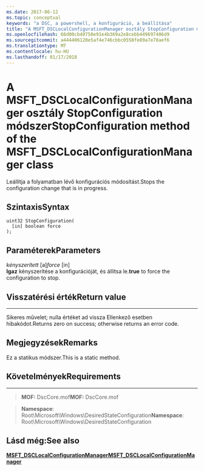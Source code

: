 ```yaml
---
ms.date: 2017-06-12
ms.topic: conceptual
keywords: "a DSC, a powershell, a konfiguráció, a beállítása"
title: "A MSFT_DSCLocalConfigurationManager osztály StopConfiguration módszer"
ms.openlocfilehash: 66d00cb40750e91e4b369a2e8cebb449697406d9
ms.sourcegitcommit: a444406120e5af4e746cbbc0558fe89a7e78aef6
ms.translationtype: MT
ms.contentlocale: hu-HU
ms.lasthandoff: 01/17/2018
---
```

# <a name="stopconfiguration-method-of-the-msftdsclocalconfigurationmanager-class"></a><span data-ttu-id="d3a97-103">A MSFT_DSCLocalConfigurationManager osztály StopConfiguration módszer</span><span class="sxs-lookup"><span data-stu-id="d3a97-103">StopConfiguration method of the MSFT_DSCLocalConfigurationManager class</span></span>

<span data-ttu-id="d3a97-104">Leállítja a folyamatban lévő konfigurációs módosítást.</span><span class="sxs-lookup"><span data-stu-id="d3a97-104">Stops the configuration change that is in progress.</span></span>

<a name="syntax"></a><span data-ttu-id="d3a97-105">Szintaxis</span><span class="sxs-lookup"><span data-stu-id="d3a97-105">Syntax</span></span>
------

```mof
uint32 StopConfiguration(
  [in] boolean force
);
```

<a name="parameters"></a><span data-ttu-id="d3a97-106">Paraméterek</span><span class="sxs-lookup"><span data-stu-id="d3a97-106">Parameters</span></span>
----------

<span data-ttu-id="d3a97-107">*kényszerített* \[a\]</span><span class="sxs-lookup"><span data-stu-id="d3a97-107">*force* \[in\]</span></span>  
<span data-ttu-id="d3a97-108">**Igaz** kényszerítése a konfigurációját, és állítsa le.</span><span class="sxs-lookup"><span data-stu-id="d3a97-108">**true** to force the configuration to stop.</span></span>

## <a name="return-value"></a><span data-ttu-id="d3a97-109">Visszatérési érték</span><span class="sxs-lookup"><span data-stu-id="d3a97-109">Return value</span></span>
------------

<span data-ttu-id="d3a97-110">Sikeres művelet; nulla értéket ad vissza Ellenkező esetben hibakódot.</span><span class="sxs-lookup"><span data-stu-id="d3a97-110">Returns zero on success; otherwise returns an error code.</span></span>

## <a name="remarks"></a><span data-ttu-id="d3a97-111">Megjegyzések</span><span class="sxs-lookup"><span data-stu-id="d3a97-111">Remarks</span></span>

<span data-ttu-id="d3a97-112">Ez a statikus módszer.</span><span class="sxs-lookup"><span data-stu-id="d3a97-112">This is a static method.</span></span>

## <a name="requirements"></a><span data-ttu-id="d3a97-113">Követelmények</span><span class="sxs-lookup"><span data-stu-id="d3a97-113">Requirements</span></span>
------------
><span data-ttu-id="d3a97-114">**MOF:** DscCore.mof</span><span class="sxs-lookup"><span data-stu-id="d3a97-114">**MOF:** DscCore.mof</span></span>

><span data-ttu-id="d3a97-115">**Namespace**: Root\Microsoft\Windows\DesiredStateConfiguration</span><span class="sxs-lookup"><span data-stu-id="d3a97-115">**Namespace**: Root\Microsoft\Windows\DesiredStateConfiguration</span></span>


## <a name="see-also"></a><span data-ttu-id="d3a97-116">Lásd még:</span><span class="sxs-lookup"><span data-stu-id="d3a97-116">See also</span></span>


[<span data-ttu-id="d3a97-117">**MSFT_DSCLocalConfigurationManager**</span><span class="sxs-lookup"><span data-stu-id="d3a97-117">**MSFT_DSCLocalConfigurationManager**</span></span>](msft-dsclocalconfigurationmanager.md)


 

 



